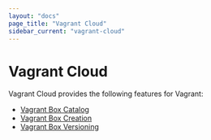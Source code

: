 ```yaml
---
layout: "docs"
page_title: "Vagrant Cloud"
sidebar_current: "vagrant-cloud"
---
```


# Vagrant Cloud

Vagrant Cloud provides the following features for Vagrant:

- [Vagrant Box Catalog](/docs/vagrant-cloud/boxes/catalog.html)
- [Vagrant Box Creation](/docs/vagrant-cloud/boxes/create.html)
- [Vagrant Box Versioning](/docs/vagrant-cloud/boxes/lifecycle.html)
